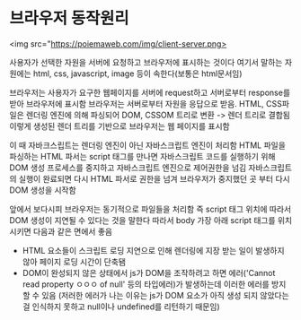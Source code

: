 # 브라우저 동작원리

<img src="https://poiemaweb.com/img/client-server.png>

사용자가 선택한 자원을 서버에 요청하고 브라우저에 표시하는 것이다
여기서 말하는 자원에는 html, css, javascript, image 등이 속한다(보통은 html문서임)

브라우저는 사용자가 요구한 웹페이지를 서버에 request하고 서버로부터 response를 받아 브라우저에 표시함
브라우저는 서버로부터 자원을 응답으로 받음.
HTML, CSS파일은 렌더링 엔진에 의해 파싱되어 DOM, CSSOM 트리로 변환 -> 렌더 트리로 결합됨
이렇게 생성된 렌더 트리를 기반으로 브라우저는 웹 페이지를 표시함

이 때 자바크스립트는 렌더링 엔진이 아닌 자바스크립트 엔진이 처리함
HTML 파일을 파싱하는 HTML 파서는 script 태그를 만나면 자바스크립트 코드를 실행하기 위해 DOM 생성 프로세스를 중지하고 자바스크립트 엔진으로 제어권한을 넘김
자바스크립트의 실행이 완료되면 다시 HTML 파서로 권한을 넘겨 브라우저가 중지했던 곳 부터 다시 DOM 생성을 시작함

앞에서 보다시피 브라우저는 동기적으로 파일들을 처리함
즉 script 태그 위치에 따라서 DOM 생성이 지연될 수 있다는 것을 말한다
따라서 body 가장 아래 script 태그를 위치시키면 다음과 같은 면에서 좋음

- HTML 요소들이 스크립트 로딩 지연으로 인해 렌더링에 지장 받는 일이 발생하지 않아 페이지 로딩 시간이 단축됌
- DOM이 완성되지 않은 상태에서 js가 DOM을 조작하려고 하면 에러('Cannot read property ㅇㅇㅇ of null' 등의 타입에러)가 발생하는데 이러한 에러를 방지할 수 있음
  (저러한 에러가 나는 이유는 js가 DOM 요소가 아직 생성 되지 않았다는 걸 인식하지 못하고 null이나 undefined를 리턴하기 때문임)
